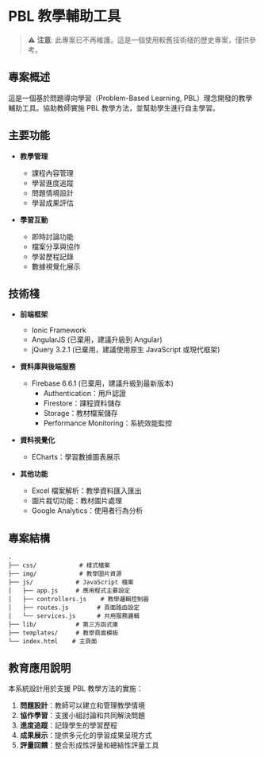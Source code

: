 # PBL 教學輔助工具

> ⚠️ **注意**: 此專案已不再維護。這是一個使用較舊技術棧的歷史專案，僅供參考。

## 專案概述
這是一個基於問題導向學習（Problem-Based Learning, PBL）理念開發的教學輔助工具。協助教師實施 PBL 教學方法，並幫助學生進行自主學習。

## 主要功能
- **教學管理**
  - 課程內容管理
  - 學習進度追蹤
  - 問題情境設計
  - 學習成果評估

- **學習互動**
  - 即時討論功能
  - 檔案分享與協作
  - 學習歷程記錄
  - 數據視覺化展示

## 技術棧
- **前端框架**
  - Ionic Framework
  - AngularJS (已棄用，建議升級到 Angular)
  - jQuery 3.2.1 (已棄用，建議使用原生 JavaScript 或現代框架)

- **資料庫與後端服務**
  - Firebase 6.6.1 (已棄用，建議升級到最新版本)
    - Authentication：用戶認證
    - Firestore：課程資料儲存
    - Storage：教材檔案儲存
    - Performance Monitoring：系統效能監控

- **資料視覺化**
  - ECharts：學習數據圖表展示

- **其他功能**
  - Excel 檔案解析：教學資料匯入匯出
  - 圖片裁切功能：教材圖片處理
  - Google Analytics：使用者行為分析

## 專案結構
```
.
├── css/            # 樣式檔案
├── img/            # 教學圖片資源
├── js/            # JavaScript 檔案
│   ├── app.js     # 應用程式主要設定
│   ├── controllers.js    # 教學邏輯控制器
│   ├── routes.js        # 頁面路由設定
│   └── services.js      # 共用服務邏輯
├── lib/           # 第三方函式庫
├── templates/     # 教學頁面模板
└── index.html    # 主頁面
```

## 教育應用說明
本系統設計用於支援 PBL 教學方法的實施：
1. **問題設計**：教師可以建立和管理教學情境
2. **協作學習**：支援小組討論和共同解決問題
3. **進度追蹤**：記錄學生的學習歷程
4. **成果展示**：提供多元化的學習成果呈現方式
5. **評量回饋**：整合形成性評量和總結性評量工具
